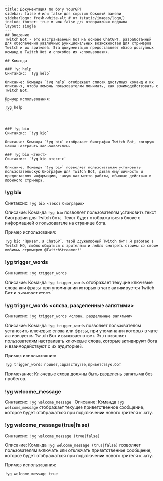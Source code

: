 ```
---
title: Документация по боту YourGPT
sidebar: false # или false для скрытия боковой панели
sidebarlogo: fresh-white-alt # от (static/images/logo/)
include_footer: true # или false для отображения подвала
layout: single
---
## Введение
Twitch Bot - это настраиваемый бот на основе ChatGPT, разработанный для обеспечения различных функциональных возможностей для стримеров Twitch и их зрителей. Эта документация предоставляет обзор доступных команд в Twitch Bot и способов их использования.

## Команды

### !yg help
Синтаксис: `!yg help`

Описание: Команда `!yg help` отображает список доступных команд и их описания, чтобы помочь пользователям понимать, как взаимодействовать с Twitch Bot.

Пример использования:
`` `
!yg help
`` `



### !yg bio
Синтаксис: `!yg bio`

Описание: Команда `!yg bio` отображает биографию Twitch Bot, которую можно настроить пользователем.

### !yg bio <текст>
Синтаксис: `!yg bio <текст>`

Описание: Команда `!yg bio` позволяет пользователям установить пользовательскую биографию для Twitch Bot, давая ему личность и предоставляя информацию, такую ​​как место работы, обычные действия и любимого стримера. 

```
### !yg bio 
Синтаксис: `!yg bio <текст биографии>`

Описание: Команда `!yg bio` позволяет пользователям установить текст биографии для Twitch бота. Текст будет отображаться в блоке с информацией о пользователе на странице бота.

Пример использования:
``` 
!yg bio "Привет, я ChatGPT, твой дружелюбный Twitch бот! Я работаю в Twitch HQ, люблю общаться с зрителями и люблю смотреть стримы со своим любимым стримером @TwitchStreamer!"
```

### !yg trigger_words
Синтаксис: `!yg trigger_words`

Описание: Команда `!yg trigger_words` отображает текущие ключевые слова или фразы, при упоминании которых в чате активируется Twitch Бот и вызывает ответ.

### !yg trigger_words <слова, разделенные запятыми>
Синтаксис: `!yg trigger_words <слова, разделенные запятыми>`

Описание: Команда `!yg trigger_words` позволяет пользователям установить ключевые слова или фразы, при упоминании которых в чате активируется Twitch Бот и вызывает ответ. Это позволяет пользователям настраивать ключевые слова, которые активируют бота и взаимодействуют с их аудиторией.

Пример использования:
```
!yg trigger_words привет,здравствуйте,приветствую,бот
```

Примечание: Ключевые слова должны быть разделены запятыми без пробелов.

### !yg welcome_message
Синтаксис: `!yg welcome_message `
Описание: Команда `!yg welcome_message` отображает текущее приветственное сообщение, которое будет отображаться при подключении нового зрителя к чату.


### !yg welcome_message (true|false)
Синтаксис: `!yg welcome_message (true|false)`

Описание: Команда `!yg welcome_message (true|false)` позволяет пользователям включать или отключать приветственное сообщение, которое будет отображаться при подключении нового зрителя к чату.

Пример использования:
```
!yg welcome_message true
```

